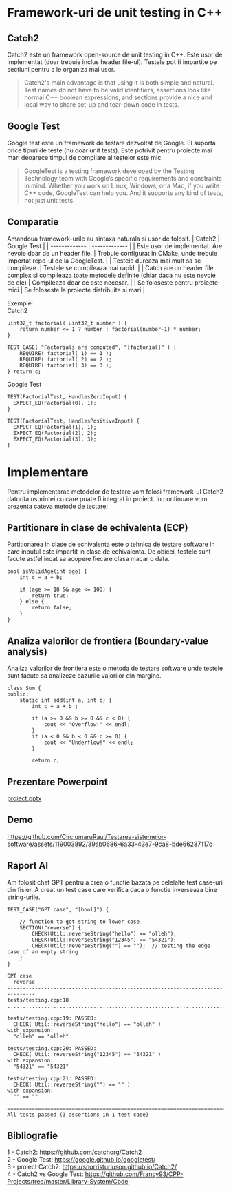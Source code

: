 # Framework-uri de unit testing in C++

## Catch2

Catch2 este un framework open-source de unit testing in C++. Este usor de implementat (doar trebuie inclus header file-ul). Testele pot fi impartite pe sectiuni pentru a le organiza mai usor.

> Catch2's main advantage is that using it is both simple and natural. Test names do not have to be valid identifiers, assertions look like normal C++ boolean expressions, and sections provide a nice and local way to share set-up and tear-down code in tests.

## Google Test

Google test este un framework de testare dezvoltat de Google. El suporta orice tipuri de teste (nu doar unit tests). Este potrivit pentru proiecte mai mari deoarece timpul de compilare al testelor este mic.

> GoogleTest is a testing framework developed by the Testing Technology team with Google’s specific requirements and constraints in mind. Whether you work on Linux, Windows, or a Mac, if you write C++ code, GoogleTest can help you. And it supports any kind of tests, not just unit tests.

## Comparatie

Amandoua framework-urile au sintaxa naturala si usor de folosit.
| Catch2 | Google Test |
| ------------- | ------------- |
| Este usor de implementat. Are nevoie doar de un header file. | Trebuie configurat in CMake, unde trebuie importat repo-ul de la GoogleTest. |
| Testele dureaza mai mult sa se compileze. | Testele se compileaza mai rapid. |
| Catch are un header file complex si compileaza toate metodele definite (chiar daca nu este nevoie de ele) | Compileaza doar ce este necesar. |
| Se foloseste pentru proiecte mici.| Se foloseste la proiecte distribuite si mari.|

Exemple:  
Catch2

```
uint32_t factorial( uint32_t number ) {
    return number <= 1 ? number : factorial(number-1) * number;
}

TEST_CASE( "Factorials are computed", "[factorial]" ) {
    REQUIRE( factorial( 1) == 1 );
    REQUIRE( factorial( 2) == 2 );
    REQUIRE( factorial( 3) == 3 );
} return c;
```

Google Test

```
TEST(FactorialTest, HandlesZeroInput) {
  EXPECT_EQ(Factorial(0), 1);
}

TEST(FactorialTest, HandlesPositiveInput) {
  EXPECT_EQ(Factorial(1), 1);
  EXPECT_EQ(Factorial(2), 2);
  EXPECT_EQ(Factorial(3), 3);
}
```

# Implementare

Pentru implementarae metodelor de testare vom folosi framework-ul Catch2 datorita usurintei cu care poate fi integrat in proiect.
In continuare vom prezenta cateva metode de testare:

## Partitionare in clase de echivalenta (ECP)

Partitionarea in clase de echivalenta este o tehnica de testare software in care inputul este impartit in clase de echivalenta. De obicei, testele sunt facute astfel incat sa acopere fiecare clasa macar o data.

```
bool isValidAge(int age) {
    int c = a + b;

    if (age >= 18 && age <= 100) {
        return true;
    } else {
        return false;
    }
}
```

## Analiza valorilor de frontiera (Boundary-value analysis)

Analiza valorilor de frontiera este o metoda de testare software unde testele sunt facute sa analizeze cazurile valorilor din margine.

```
class Sum {
public:
    static int add(int a, int b) {
        int c = a + b ;

        if (a >= 0 && b >= 0 && c < 0) {
            cout << "Overflow!" << endl;
        }
        if (a < 0 && b < 0 && c >= 0) {
            cout << "Underflow!" << endl;
        }

        return c;
```

## Prezentare Powerpoint

[proiect.pptx](https://github.com/CirciumaruRaul/Testarea-sistemelor-software/files/15389009/proiect.pptx)

## Demo

https://github.com/CirciumaruRaul/Testarea-sistemelor-software/assets/119003892/39ab0686-6a33-43e7-9ca8-bde66287117c

## Raport AI

Am folosit chat GPT pentru a crea o functie bazata pe celelalte test case-uri din fisier. A creat un test case care verifica daca o functie inverseaza bine string-urile.

```
TEST_CASE("GPT case", "[bool]") {

    // function to get string to lower case
    SECTION("reverse") {
        CHECK(Util::reverseString("hello") == "olleh");
        CHECK(Util::reverseString("12345") == "54321");
        CHECK(Util::reverseString("") == "");  // testing the edge case of an empty string
    }
}
```

```
GPT case
  reverse
-------------------------------------------------------------------------------
tests/testing.cpp:18
...............................................................................

tests/testing.cpp:19: PASSED:
  CHECK( Util::reverseString("hello") == "olleh" )
with expansion:
  "olleh" == "olleh"

tests/testing.cpp:20: PASSED:
  CHECK( Util::reverseString("12345") == "54321" )
with expansion:
  "54321" == "54321"

tests/testing.cpp:21: PASSED:
  CHECK( Util::reverseString("") == "" )
with expansion:
  "" == ""

===============================================================================
All tests passed (3 assertions in 1 test case)

```

## Bibliografie

1 - Catch2: https://github.com/catchorg/Catch2  
2 - Google Test: https://google.github.io/googletest/  
3 - proiect Catch2: https://snorristurluson.github.io/Catch2/  
4 - Catch2 vs Google Test: https://github.com/Francy93/CPP-Projects/tree/master/Library-System/Code
